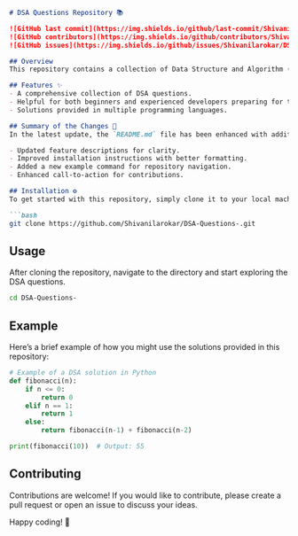 ```markdown
# DSA Questions Repository 📚

![GitHub last commit](https://img.shields.io/github/last-commit/Shivanilarokar/DSA-Questions-)
![GitHub contributors](https://img.shields.io/github/contributors/Shivanilarokar/DSA-Questions-)
![GitHub issues](https://img.shields.io/github/issues/Shivanilarokar/DSA-Questions-)

## Overview
This repository contains a collection of Data Structure and Algorithm (DSA) questions aimed at helping you prepare for technical interviews. Whether you're a beginner or an experienced developer, you'll find a variety of problems to practice and enhance your skills.

## Features ✨
- A comprehensive collection of DSA questions.
- Helpful for both beginners and experienced developers preparing for technical interviews.
- Solutions provided in multiple programming languages.

## Summary of the Changes 🔄
In the latest update, the `README.md` file has been enhanced with additional information and formatting improvements to improve readability and usability. Key changes include:

- Updated feature descriptions for clarity.
- Improved installation instructions with better formatting.
- Added a new example command for repository navigation.
- Enhanced call-to-action for contributions.

## Installation ⚙️
To get started with this repository, simply clone it to your local machine:

```bash
git clone https://github.com/Shivanilarokar/DSA-Questions-.git
```

## Usage
After cloning the repository, navigate to the directory and start exploring the DSA questions. 

```bash
cd DSA-Questions-
```

## Example
Here’s a brief example of how you might use the solutions provided in this repository:

```python
# Example of a DSA solution in Python
def fibonacci(n):
    if n <= 0:
        return 0
    elif n == 1:
        return 1
    else:
        return fibonacci(n-1) + fibonacci(n-2)

print(fibonacci(10))  # Output: 55
```

## Contributing
Contributions are welcome! If you would like to contribute, please create a pull request or open an issue to discuss your ideas.

Happy coding! 🚀
```